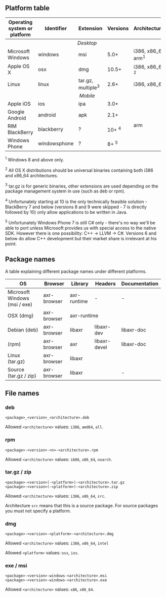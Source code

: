 ## Platform table

<table>
	<thead>
		<tr>
			<th>Operating system or platform</th>
			<th>Identifier</th>
			<th>Extension</th>
			<th>Versions</th>
			<th>Architectures</th>
		</tr>
	</thead>
	<tbody>
		<tr>
			<td colspan="5" style="text-align: center"><em>Desktop</em></td>
		</tr>
		<tr>
			<td>Microsoft Windows</td>
			<td>windows</td>
			<td>msi</td>
			<td>5.0+</td>
			<td>i386, x86_64, arm<sup>1</sup></td>
		</tr>
		<tr>
			<td>Apple OS X</td>
			<td>osx</td>
			<td>dmg</td>
			<td>10.5+</td>
			<td>i386, x86_64 <sup>2</sup></td>
		</tr>
		<tr>
			<td>Linux</td>
			<td>linux</td>
			<td>tar.gz, multiple<sup>3</sup></td>
			<td>2.6+</td>
			<td>i386, x86_64</td>
		</tr>
		<tr>
			<td colspan="5" style="text-align: center"><em>Mobile</em></td>
		</tr>
		<tr>
			<td>Apple iOS</td>
			<td>ios</td>
			<td>ipa</td>
			<td>3.0+</td>
			<td rowspan="4">arm</td>
		</tr>
		<tr>
			<td>Google Android</td>
			<td>android</td>
			<td>apk</td>
			<td>2.1+</td>
		</tr>
		<tr>
			<td>RIM BlackBerry</td>
			<td>blackberry</td>
			<td>?</td>
			<td>10+ <sup>4</sup></td>
		</tr>
		<tr>
			<td>Windows Phone</td>
			<td>windowsphone</td>
			<td>?</td>
			<td>8+ <sup>5</sup></td>
		</tr>
	</tbody>
</table>

<sup>1</sup> Windows 8 and above only.

<sup>2</sup> All OS X distributions should be universal binaries containing
both i386 and x86_64 architectures.

<sup>3</sup> tar.gz is for generic binaries, other extensions are used
depending on the package management system in use (such as deb or rpm).

<sup>4</sup> Unfortunately starting at 10 is the only technically feasible
solution - BlackBerry 7 and below (versions 8 and 9 were skipped - 7 is
directly followed by 10) only allow applications to be written in Java.

<sup>5</sup> Unfortunately Windows Phone 7 is still C# only - there's no way
we'll be able to port unless Microsoft provides us with special access to the
native SDK. However there is one possibility: C++ -> LLVM -> C#. Versions 6
and below do allow C++ development but their market share is irrelevant at
his point.


## Package names

A table explaining different package names under different platforms.

<table>
	<thead>
		<tr>
			<th>OS</th>
			<th>Browser</th>
			<th>Library</th>
			<th>Headers</th>
			<th>Documentation</th>
		</tr>
	</thead>
	<tbody>
		<tr>
			<td>Microsoft Windows (msi / exe)</td>
			<td>axr-browser</td>
			<td>axr-runtime</td>
			<td>-</td>
			<td>-</td>
		</tr>
		<tr>
			<td>OSX (dmg)</td>
			<td>axr-browser</td>
			<td colspan="3">axr-runtime</td>
		</tr>
		<tr>
			<td>Debian (deb)</td>
			<td>axr-browser</td>
			<td>libaxr</td>
			<td>libaxr-dev</td>
			<td>libaxr-doc</td>
		</tr>
		<tr>
			<td>(rpm)</td>
			<td>axr-browser</td>
			<td>axr</td>
			<td>libaxr-devel</td>
			<td>libaxr-doc</td>
		</tr>
		<tr>
			<td>Linux (tar.gz)</td>
			<td>axr-browser</td>
			<td colspan="3">libaxr</td>
		</tr>
		<tr>
			<td>Source (tar.gz / zip)</td>
			<td>axr-browser</td>
			<td colspan="2">libaxr</td>
			<td>-</td>
		</tr>
	</tbody>
</table>


## File names

### deb

	<package>_<version>_<architecture>.deb

Allowed `<architecture>` values: `i386`, `amd64`, `all`.

### rpm

	<package>-<version>-<n>-<architecture>.rpm

Allowed `<architecture>` values: `i686`, `x86_64`, `noarch`.

### tar.gz / zip

	<package>-<version>(-<platform>)-<architecture>.tar.gz
	<package>-<version>(-<platform>)-<architecture>.zip

Allowed `<architecture>` values: `i386`, `x86_64`, `src`.

Architecture `src` means that this is a source package. For source packages you
must not specify a platform.

### dmg

	<package>-<version>-<platform>-<architecture>.dmg

Allowed `<architecture>` values: `i386`, `x86_64`, `intel`

Allowed `<platform>` values: `osx`, `ios`.


### exe / msi

	<package>-<version>-windows-<architecture>.msi
	<package>-<version>-windows-<architecture>.exe

Allowed `<architecture>` values: `x86`, `x86_64`.
